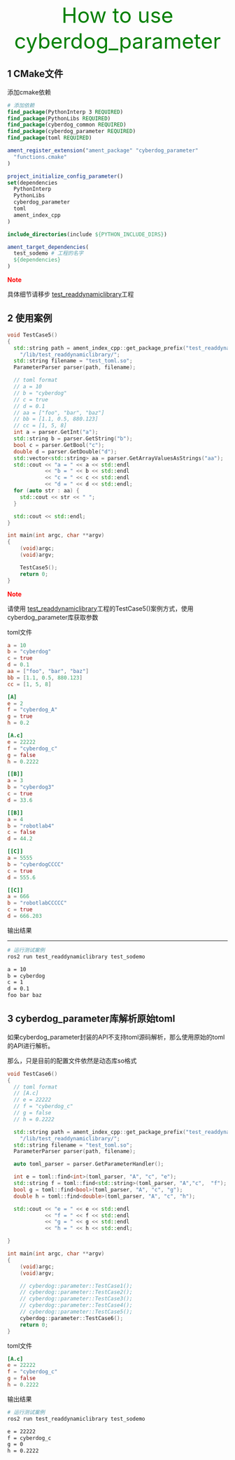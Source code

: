 <center> <font size='9' color='green'> How to use cyberdog_parameter </font>  </center>

## 1 CMake文件

添加cmake依赖

```cmake
# 添加依赖
find_package(PythonInterp 3 REQUIRED)
find_package(PythonLibs REQUIRED)
find_package(cyberdog_common REQUIRED) 
find_package(cyberdog_parameter REQUIRED) 
find_package(toml REQUIRED)

ament_register_extension("ament_package" "cyberdog_parameter"
  "functions.cmake"
)

project_initialize_config_parameter()
set(dependencies
  PythonInterp
  PythonLibs
  cyberdog_parameter
  toml
  ament_index_cpp
)

include_directories(include ${PYTHON_INCLUDE_DIRS})

ament_target_dependencies(
  test_sodemo # 工程的名字
  ${dependencies}
)
```



<font color='red'>**Note**</font>

具体细节请移步 [test_readdynamiclibrary](https://git.n.xiaomi.com/MiRoboticsLab/rop/utils/-/tree/dev/test_readdynamiclibrary)工程



## 2 使用案例

```c++
void TestCase5()
{
  std::string path = ament_index_cpp::get_package_prefix("test_readdynamiclibrary") + 
    "/lib/test_readdynamiclibrary/";
  std::string filename = "test_toml.so";
  ParameterParser parser(path, filename);

  // toml format
  // a = 10
  // b = "cyberdog"
  // c = true
  // d = 0.1
  // aa = ["foo", "bar", "baz"]
  // bb = [1.1, 0.5, 880.123]
  // cc = [1, 5, 8]
  int a = parser.GetInt("a");
  std::string b = parser.GetString("b");
  bool c = parser.GetBool("c");
  double d = parser.GetDouble("d");
  std::vector<std::string> aa = parser.GetArrayValuesAsStrings("aa");
  std::cout << "a = " << a << std::endl
            << "b = " << b << std::endl
            << "c = " << c << std::endl
            << "d = " << d << std::endl;
  for (auto str : aa) {
    std::cout << str << " ";
  }

  std::cout << std::endl;
}

int main(int argc, char **argv)
{
    (void)argc;
    (void)argv;

	TestCase5();
    return 0;
}
```

<font color='red'>**Note**</font>

请使用 [test_readdynamiclibrary](https://git.n.xiaomi.com/MiRoboticsLab/rop/utils/-/tree/dev/test_readdynamiclibrary)工程的TestCase5()案例方式，使用cyberdog_parameter库获取参数



toml文件

```toml
a = 10
b = "cyberdog"
c = true
d = 0.1
aa = ["foo", "bar", "baz"]
bb = [1.1, 0.5, 880.123]
cc = [1, 5, 8]

[A]
e = 2
f = "cyberdog_A"
g = true
h = 0.2

[A.c]
e = 22222
f = "cyberdog_c"
g = false
h = 0.2222

[[B]]
a = 3
b = "cyberdog3"
c = true
d = 33.6

[[B]]
a = 4
b = "robotlab4"
c = false
d = 44.2

[[C]]
a = 5555
b = "cyberdogCCCC"
c = true
d = 555.6

[[C]]
a = 666
b = "robotlabCCCCC"
c = true
d = 666.203
```



输出结果

----

```bash
# 运行测试案例
ros2 run test_readdynamiclibrary test_sodemo                      

a = 10
b = cyberdog
c = 1
d = 0.1
foo bar baz 
```



## 3 cyberdog_parameter库解析原始toml

如果cyberdog_parameter封装的API不支持toml源码解析，那么使用原始的toml的API进行解析。

那么，只是目前的配置文件依然是动态库so格式

```c++
void TestCase6()
{
  // toml format
  // [A.c]
  // e = 22222
  // f = "cyberdog_c"
  // g = false
  // h = 0.2222

  std::string path = ament_index_cpp::get_package_prefix("test_readdynamiclibrary") + 
    "/lib/test_readdynamiclibrary/";
  std::string filename = "test_toml.so";
  ParameterParser parser(path, filename);

  auto toml_parser = parser.GetParameterHandler();

  int e = toml::find<int>(toml_parser, "A", "c", "e");
  std::string f = toml::find<std::string>(toml_parser, "A","c",  "f");
  bool g = toml::find<bool>(toml_parser, "A", "c", "g");
  double h = toml::find<double>(toml_parser, "A", "c", "h");

  std::cout << "e = " << e << std::endl
            << "f = " << f << std::endl
            << "g = " << g << std::endl
            << "h = " << h << std::endl;

}

int main(int argc, char **argv)
{
    (void)argc;
    (void)argv;

    // cyberdog::parameter::TestCase1();
    // cyberdog::parameter::TestCase2();
    // cyberdog::parameter::TestCase3();
    // cyberdog::parameter::TestCase4();
    // cyberdog::parameter::TestCase5();
    cyberdog::parameter::TestCase6();
    return 0;
}
```

toml文件

```toml
[A.c]
e = 22222
f = "cyberdog_c"
g = false
h = 0.2222
```

输出结果

```bash
# 运行测试案例
ros2 run test_readdynamiclibrary test_sodemo  

e = 22222
f = cyberdog_c
g = 0
h = 0.2222
```





